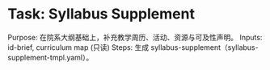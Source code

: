 # Task: Syllabus Supplement

Purpose: 在院系大纲基础上，补充教学周历、活动、资源与可及性声明。
Inputs: id-brief, curriculum map (只读)
Steps: 生成 syllabus-supplement（syllabus-supplement-tmpl.yaml）。
